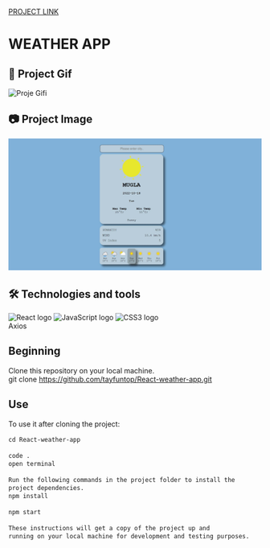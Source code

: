 [PROJECT LINK](https://tayfuntop.github.io/React-weather-app/)

# WEATHER APP

## 🎥 Project Gif

![Proje Gifi](/public/project.gif)

## 📷 Project Image

![Proje Görseli](/public/project.jpg)

## 🛠 Technologies and tools

<p>
<img src="https://img.shields.io/badge/React-000000?logo=react&logoColor=blue" alt="React logo" title="React" height="25" />
<img src="https://img.shields.io/badge/JavaScript-282C34?logo=javascript&logoColor=F7DF1E" alt="JavaScript logo" title="JavaScript" height="25" />
<img src="https://img.shields.io/badge/CSS3-282C34?logo=css3&logoColor=1572B6" alt="CSS3 logo" title="CSS3" height="25" />
<br>
Axios
</p>

## Beginning

Clone this repository on your local machine.
<br>
git clone https://github.com/tayfuntop/React-weather-app.git

## Use

To use it after cloning the project:
```
cd React-weather-app

code .
open terminal

Run the following commands in the project folder to install the project dependencies.
npm install

npm start

These instructions will get a copy of the project up and 
running on your local machine for development and testing purposes.
```
